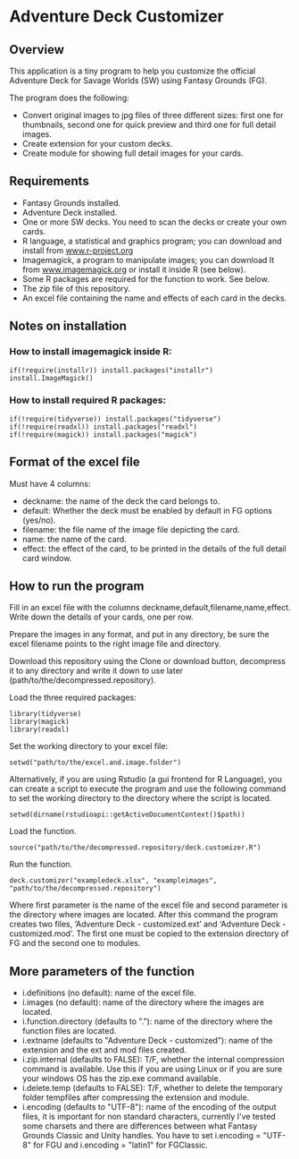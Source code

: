 # Adventure Deck Customizer

## Overview

This application is a tiny program to help you customize the official Adventure Deck for Savage Worlds (SW) using Fantasy Grounds (FG).

The program does the following:

* Convert original images to jpg files of three different sizes: first one for thumbnails, second one for quick preview and third one for full detail images.
* Create extension for your custom decks.
* Create module for showing full detail images for your cards.

## Requirements

* Fantasy Grounds installed.
* Adventure Deck installed.
* One or more SW decks. You need to scan the decks or create your own cards.
* R language, a statistical and graphics program; you can download and install from www.r-project.org
* Imagemagick, a program to manipulate images; you can download It from www.imagemagick.org or install it inside R (see below).
* Some R packages are required for the function to work. See below.
* The zip file of this repository.
* An excel file containing the name and effects of each card in the decks.

## Notes on installation

### How to install imagemagick inside R:

```
if(!require(installr)) install.packages("installr")
install.ImageMagick()
```

### How to install required R packages:

```
if(!require(tidyverse)) install.packages("tidyverse")
if(!require(readxl)) install.packages("readxl")
if(!require(magick)) install.packages("magick")
```

## Format of the excel file

Must have 4 columns:

* deckname: the name of the deck the card belongs to.
* default: Whether the deck must be enabled by default in FG options (yes/no).
* filename: the file name of the image file depicting the card.
* name: the name of the card.
* effect: the effect of the card, to be printed in the details of the full detail card window.

## How to run the program

Fill in an excel file with the columns deckname,default,filename,name,effect. Write down the details of your cards, one per row.

Prepare the images in any format, and put in any directory, be sure the excel filename points to the right image file and directory.

Download this repository using the Clone or download button, decompress it to any directory and write it down to use later (path/to/the/decompressed.repository).

Load the three required packages:

```
library(tidyverse)
library(magick)
library(readxl)
```

Set the working directory to your excel file:

```
setwd("path/to/the/excel.and.image.folder")
```

Alternatively, if you are using Rstudio (a gui frontend for R Language), you can create a script to execute the program and use the following command to set the working directory to the directory where the script is located.

```
setwd(dirname(rstudioapi::getActiveDocumentContext()$path))
```

Load the function.

```
source("path/to/the/decompressed.repository/deck.customizer.R")
```

Run the function.

```
deck.customizer("exampledeck.xlsx", "exampleimages", "path/to/the/decompressed.repository")
```

Where first parameter is the name of the excel file and second parameter is the directory where images are located.
After this command the program creates two files, ‘Adventure Deck - customized.ext’ and ‘Adventure Deck - customized.mod’. The first one must be copied to the extension directory of FG and the second one to modules.

## More parameters of the function

* i.definitions (no default): name of the excel file.
* i.images (no default): name of the directory where the images are located.
* i.function.directory (defaults to "."): name of the directory where the function files are located.
* i.extname (defaults to "Adventure Deck - customized"): name of the extension and the ext and mod files created.
* i.zip.internal (defaults to FALSE): T/F, whether the internal compression command is available. Use this if you are using Linux or if you are sure your windows OS has the zip.exe command available.
* i.delete.temp (defaults to FALSE): T/F, whether to delete the temporary folder tempfiles after compressing the extension and module.
* i.encoding (defaults to "UTF-8"): name of the encoding of the output files, it is important for non standard characters, currently I've tested some charsets and there are differences between what Fantasy Grounds Classic and Unity handles. You have to set i.encoding = "UTF-8" for FGU and i.encoding = "latin1" for FGClassic.